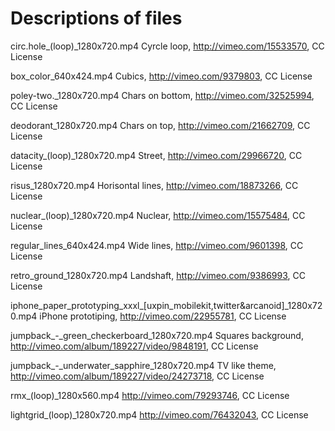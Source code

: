 Descriptions of files
===
circ.hole_(loop)_1280x720.mp4
Cyrcle loop, http://vimeo.com/15533570, CC License

box_color_640x424.mp4
Cubics, http://vimeo.com/9379803, CC License

poley-two._1280x720.mp4
Chars on bottom, http://vimeo.com/32525994, CC License


deodorant_1280x720.mp4
Chars on top, http://vimeo.com/21662709, CC License

datacity_(loop)_1280x720.mp4
Street, http://vimeo.com/29966720, CC License

risus_1280x720.mp4
Horisontal lines, http://vimeo.com/18873266, CC License

nuclear_(loop)_1280x720.mp4
Nuclear, http://vimeo.com/15575484, CC License

regular_lines_640x424.mp4
Wide lines, http://vimeo.com/9601398, CC License

retro_ground_1280x720.mp4
Landshaft, http://vimeo.com/9386993, CC License

iphone_paper_prototyping_xxxl_[uxpin_mobilekit,twitter&arcanoid]_1280x720.mp4
iPhone prototiping, http://vimeo.com/22955781, CC License

jumpback_-_green_checkerboard_1280x720.mp4
Squares background, http://vimeo.com/album/189227/video/9848191, CC License

jumpback_-_underwater_sapphire_1280x720.mp4
TV like theme, http://vimeo.com/album/189227/video/24273718, CC License
	
rmx_(loop)_1280x560.mp4
http://vimeo.com/79293746, CC License

lightgrid_(loop)_1280x720.mp4
http://vimeo.com/76432043, CC License
